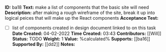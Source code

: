 **ID:** ba18
**Text:** make a list of components that the basic site will need
**Description:** after making a rough wireframe of the site, break it up into logical peices that will make up the React components
**Acceptance Test:**
- [ ] list of components created in design document linked to on this task
**Date Created:** 04-02-2022
**Time Created:** 03:43
**Contributors:** [[Will]]
**Status:** TODO
**Weight:** 1
**Value:** %calculated%
**Supports:** [[ba16]]
**Supported By:** [[dd2]]
**Notes:**